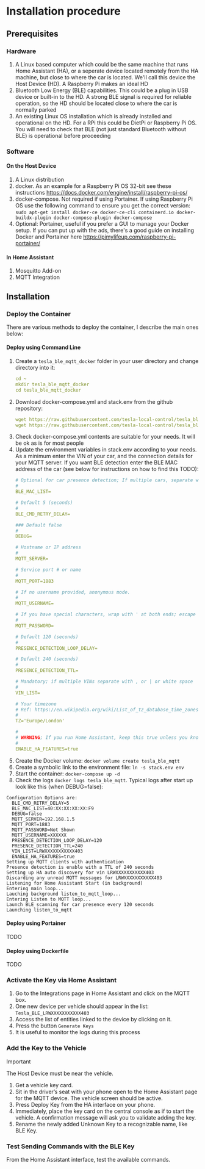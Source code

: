 # Installation procedure

## Prerequisites

### Hardware
1. A Linux based computer which could be the same machine that runs Home Assistant (HA), or a seperate device located remotely from the HA machine, but close to where the car is located. We'll call this device the Host Device (HD). A Raspberry Pi makes an ideal HD
2. Bluetooth Low Energy (BLE) capabilities. This could be a plug in USB device or built-in to the HD. A strong BLE signal is required for reliable operation, so the HD should be located close to where the car is normally parked
3. An existing Linux OS installation which is already installed and operational on the HD. For a RPi this could be DietPi or Raspberry Pi OS. You will need to check that BLE (not just standard Bluetooth without BLE) is operational before proceeding

### Software
#### On the Host Device
1. A Linux distribution
2. docker. As an example for a Raspberry Pi OS 32-bit see these instructions https://docs.docker.com/engine/install/raspberry-pi-os/
3. docker-compose. Not required if using Portainer. If using Raspberry Pi OS use the following command to ensure you get the correct version: `sudo apt-get install docker-ce docker-ce-cli containerd.io docker-buildx-plugin docker-compose-plugin docker-compose`
4. Optional: Portainer, useful if you prefer a GUI to manage your Docker setup. If you can put up with the ads, there's a good guide on installing Docker and Portainer here https://pimylifeup.com/raspberry-pi-portainer/

#### In Home Assistant
1. Mosquitto Add-on
2. MQTT Integration

## Installation

### Deploy the Container
There are various methods to deploy the container, I describe the main ones below:
#### Deploy using Command Line ####
1. Create a `tesla_ble_mqtt_docker` folder in your user directory and change directory into it:
   ```yaml
   cd ~ 
   mkdir tesla_ble_mqtt_docker 
   cd tesla_ble_mqtt_docker
   ```
2. Download docker-compose.yml and stack.env from the github repository:
   ```yaml
   wget https://raw.githubusercontent.com/tesla-local-control/tesla_ble_mqtt_docker/main/docker-compose.yml
   wget https://raw.githubusercontent.com/tesla-local-control/tesla_ble_mqtt_docker/main/stack.env
   ```
3. Check docker-compose.yml contents are suitable for your needs. It will be ok as is for most people
4. Update the environment variables in stack.env according to your needs. As a minimum enter the VIN of your car, and the connection details for your MQTT server. If you want BLE detection enter the BLE MAC address of the car (see below for instructions on how to find this TODO):
   ```yaml
   # Optional for car presence detection; If multiple cars, separate with , or | or white space
   #
   BLE_MAC_LIST=

   # Default 5 (seconds)
   #
   BLE_CMD_RETRY_DELAY=

   ### Default false
   #
   DEBUG=

   # Hostname or IP address
   #
   MQTT_SERVER=

   # Service port # or name
   #
   MQTT_PORT=1883

   # If no username provided, anonymous mode.
   #
   MQTT_USERNAME=

   # If you have special characters, wrap with ' at both ends; escape ' if needed
   #
   MQTT_PASSWORD=

   # Default 120 (seconds)
   #
   PRESENCE_DETECTION_LOOP_DELAY=

   # Default 240 (seconds)
   #
   PRESENCE_DETECTION_TTL=

   # Mandatory; if multiple VINs separate with , or | or white space
   #
   VIN_LIST=

   # Your timezone
   # Ref: https://en.wikipedia.org/wiki/List_of_tz_database_time_zones
   #
   TZ='Europe/London'

   #
   # WARNING; If you run Home Assistant, keep this true unless you know what you're doing
   #
   ENABLE_HA_FEATURES=true
   ```
5. Create the Docker volume: `docker volume create tesla_ble_mqtt`
6. Create a symbolic link to the environment file: `ln -s stack.env env`
7. Start the container: `docker-compose up -d`
8. Check the logs `docker logs tesla_ble_mqtt`. Typical logs after start up look like this (when DEBUG=false):
```
Configuration Options are:
  BLE_CMD_RETRY_DELAY=5
  BLE_MAC_LIST=40:XX:XX:XX:XX:F9
  DEBUG=false
  MQTT_SERVER=192.168.1.5
  MQTT_PORT=1883
  MQTT_PASSWORD=Not Shown
  MQTT_USERNAME=XXXXXX
  PRESENCE_DETECTION_LOOP_DELAY=120
  PRESENCE_DETECTION_TTL=240
  VIN_LIST=LRWXXXXXXXXXXX403
  ENABLE_HA_FEATURES=true
Setting up MQTT clients with authentication
Presence detection is enable with a TTL of 240 seconds
Setting up HA auto discovery for vin LRWXXXXXXXXXXX403
Discarding any unread MQTT messages for LRWXXXXXXXXXXX403
Listening for Home Assistant Start (in background)
Entering main loop...
Lauching background listen_to_mqtt_loop...
Entering Listen to MQTT loop...
Launch BLE scanning for car presence every 120 seconds
Launching listen_to_mqtt
```
#### Deploy using Portainer ####
TODO
#### Deploy using Dockerfile ####
TODO
### Activate the Key via Home Assistant
1. Go to the Integrations page in Home Assistant and click on the MQTT box.
2. One new device per vehicle should appear in the list: `Tesla_BLE_LRWXXXXXXXXXXX403`
3. Access the list of entities linked to the device by clicking on it.
4. Press the button `Generate Keys`
5. It is useful to monitor the logs during this process

### Add the Key to the Vehicle

> [!Important]
> The Host Device must be near the vehicle.

1. Get a vehicle key card.
2. Sit in the driver’s seat with your phone open to the Home Assistant page for the MQTT device. The vehicle screen should be active.
3. Press Deploy Key from the HA interface on your phone.
4. Immediately, place the key card on the central console as if to start the vehicle. A confirmation message will ask you to validate adding the key.
5. Rename the newly added Unknown Key to a recognizable name, like BLE Key.

### Test Sending Commands with the BLE Key
From the Home Assistant interface, test the available commands.
